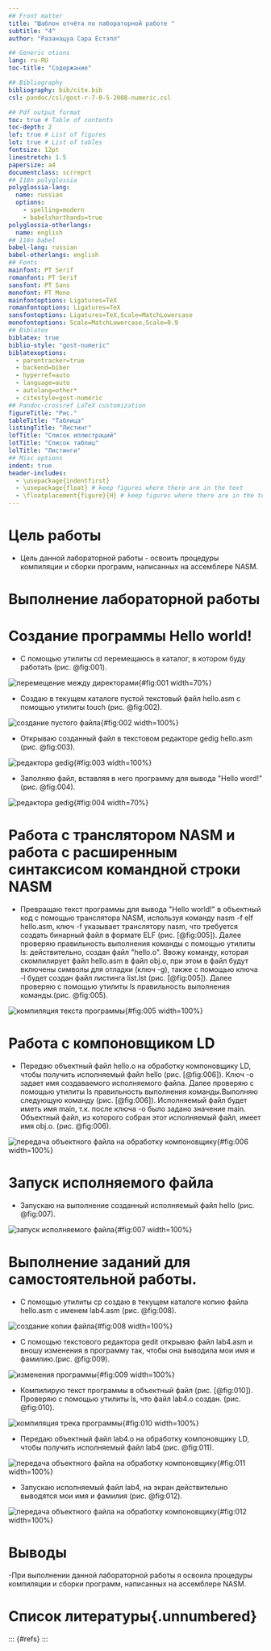 ```yaml
---
## Front matter
title: "Шаблон отчёта по лабораторной работе "
subtitle: "4"
author: "Разанацуа Сара Естэлл"

## Generic otions
lang: ru-RU
toc-title: "Содержание"

## Bibliography
bibliography: bib/cite.bib
csl: pandoc/csl/gost-r-7-0-5-2008-numeric.csl

## Pdf output format
toc: true # Table of contents
toc-depth: 2
lof: true # List of figures
lot: true # List of tables
fontsize: 12pt
linestretch: 1.5
papersize: a4
documentclass: scrreprt
## I18n polyglossia
polyglossia-lang:
  name: russian
  options:
	- spelling=modern
	- babelshorthands=true
polyglossia-otherlangs:
  name: english
## I18n babel
babel-lang: russian
babel-otherlangs: english
## Fonts
mainfont: PT Serif
romanfont: PT Serif
sansfont: PT Sans
monofont: PT Mono
mainfontoptions: Ligatures=TeX
romanfontoptions: Ligatures=TeX
sansfontoptions: Ligatures=TeX,Scale=MatchLowercase
monofontoptions: Scale=MatchLowercase,Scale=0.9
## Biblatex
biblatex: true
biblio-style: "gost-numeric"
biblatexoptions:
  - parentracker=true
  - backend=biber
  - hyperref=auto
  - language=auto
  - autolang=other*
  - citestyle=gost-numeric
## Pandoc-crossref LaTeX customization
figureTitle: "Рис."
tableTitle: "Таблица"
listingTitle: "Листинг"
lofTitle: "Список иллюстраций"
lotTitle: "Список таблиц"
lolTitle: "Листинги"
## Misc options
indent: true
header-includes:
  - \usepackage{indentfirst}
  - \usepackage{float} # keep figures where there are in the text
  - \floatplacement{figure}{H} # keep figures where there are in the text
---
```


# Цель работы

- Цель данной лабораторной работы - освоить процедуры компиляции и сборки программ, написанных на ассемблере NASM.


# Выполнение лабораторной работы

# Создание программы Hello world!
- С помощью утилиты cd перемещаюсь в каталог, в котором буду работать (рис. @fig:001).

![перемещение между директорами](image/1.png){#fig:001 width=70%}

- Создаю в текущем каталоге пустой текстовый файл hello.asm с помощью утилиты touch (рис. @fig:002).

![создание пустого файла](image/2.png){#fig:002 width=100%}

- Открываю созданный файл в текстовом редакторе gedig hello.asm (рис. @fig:003).

![ редакторa gedig](image/3.png){#fig:003 width=100%}

- Заполняю файл, вставляя в него программу для вывода "Hello word!" (рис. @fig:004).

![ редакторa gedig](image/4.png){#fig:004 width=70%}

# Работа с транслятором NASM и pабота с расширенным синтаксисом командной строки NASM
- Превращаю текст программы для вывода "Hello world!" в объектный код с помощью транслятора NASM, используя команду nasm -f elf hello.asm, ключ -f указывает транслятору nasm, что требуется создать бинарный файл в формате ELF (рис. [@fig:005]). Далее проверяю правильность выполнения команды с помощью утилиты ls: действительно, создан файл "hello.o". Ввожу команду, которая скомпилирует файл hello.asm в файл obj.o, при этом в файл будут включены символы для отладки (ключ -g), также с помощью ключа -l будет создан файл листинга list.lst (рис. [@fig:005]). Далее проверяю с помощью утилиты ls правильность выполнения команды.(рис. @fig:005).

![ компиляция текста программы](image/5.png){#fig:005 width=100%}

# Работа с компоновщиком LD
- Передаю объектный файл hello.o на обработку компоновщику LD, чтобы получить исполняемый файл hello (рис. [@fig:006]). Ключ -о задает имя создаваемого исполняемого файла. Далее проверяю с помощью утилиты ls правильность выполнения команды.Выполняю следующую команду (рис. [@fig:006]). Исполняемый файл будет иметь имя main, т.к. после ключа -о было задано значение main. Объектный файл, из которого собран этот исполняемый файл, имеет имя obj.o. (рис. @fig:006).

![ передача объектного файла на обработку компоновщику](image/6.png){#fig:006 width=100%}

# Запуск исполняемого файла
- Запускаю на выполнение созданный исполняемый файл hello (рис. @fig:007).

![ запуск исполняемого файла](image/7.png){#fig:007 width=100%}
 
# Выполнение заданий для самостоятельной работы.
 
- С помощью утилиты cp создаю в текущем каталоге копию файла hello.asm с именем lab4.asm (рис. @fig:008).

![ создание копии файла](image/8.png){#fig:008 width=100%}

- С помощью текстового редактора gedit открываю файл lab4.asm и вношу изменения в программу так, чтобы она выводила мои имя и фамилию.(рис. @fig:009).

![ изменения программы](image/9.png){#fig:009 width=100%}

- Компилирую текст программы в объектный файл (рис. [@fig:010]). Проверяю с помощью утилиты ls, что файл lab4.o создан. (рис. @fig:010).

![ компиляция трека программы](image/10.png){#fig:010 width=100%}

- Передаю объектный файл lab4.o на обработку компоновщику LD, чтобы получить исполняемый файл lab4 (рис. @fig:011).

![ передача объектного файла на обработку компоновщику](image/11.png){#fig:011 width=100%}

- Запускаю исполняемый файл lab4, на экран действительно выводятся мои имя и фамилия (рис. @fig:012).

![ передача объектного файла на обработку компоновщику](image/12.png){#fig:012 width=100%}




# Выводы

-При выполнении данной лабораторной работы я освоила процедуры компиляции и сборки программ, написанных на ассемблере NASM.

# Список литературы{.unnumbered}

::: {#refs}
:::
